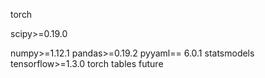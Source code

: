 torch

scipy>=0.19.0

numpy>=1.12.1
pandas>=0.19.2
pyyaml== 6.0.1
statsmodels
tensorflow>=1.3.0
torch
tables
future

